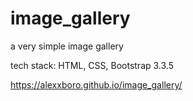 # image_gallery

a very simple image gallery

tech stack: HTML, CSS, Bootstrap 3.3.5

https://alexxboro.github.io/image_gallery/
